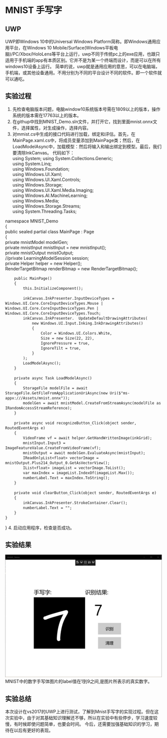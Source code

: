 # MNIST 手写字
## UWP
UWP即Windows 10中的Universal Windows Platform简称。即Windows通用应用平台，在Windows 10 Mobile/Surface(Windows平板电脑)/PC/Xbox/HoloLens等平台上运行，uwp不同于传统pc上的exe应用，也跟只适用于手机端的app有本质区别。它并不是为某一个终端而设计，而是可以在所有windows10设备上运行。
简单的说，uwp就是通用应用的意思，可以在电脑端，手机端，或其他设备通用。不用分别为不同的平台设计不同的软件。即一个软件就可以通吃。
## 实验过程
1. 先检查电脑版本问题，电脑window10系统版本号需在1809以上的版本，操作系统的版本需在17763以上的版本。
2. 在githup中找到MNIST_Demo.sln文件，并打开它，找到里面mnist.onnx文件，选择属性，对生成操作，选择内容。
3. 对mmist.cs中生成的接口代码进行加载，绑定和评估。首先，在MainPage.xaml.cs中，将成员变量添加到MainPage类；然后，在LoadModelAsync中，加载模型：然后将输入和输出绑定到模型。最后，我们要清除InkCanvas。
代码如下：    
using System;
using System.Collections.Generic;  
using System.Linq;  
using Windows.Foundation;  
using Windows.UI.Xaml;  
using Windows.UI.Xaml.Controls;  
using Windows.Storage;  
using Windows.UI.Xaml.Media.Imaging;  
using Windows.AI.MachineLearning;  
using Windows.Media;  
using Windows.Storage.Streams;  
using System.Threading.Tasks;  
  
namespace MNIST_Demo  
{  
    public sealed partial class MainPage : Page  
    {  
        private mnistModel modelGen;  
        private mnistInput mnistInput = new mnistInput();  
        private mnistOutput mnistOutput;  
        //private LearningModelSession    session;  
        private Helper helper = new Helper();  
        RenderTargetBitmap renderBitmap = new RenderTargetBitmap();  

        public MainPage()  
        {  
            this.InitializeComponent();  

            inkCanvas.InkPresenter.InputDeviceTypes = Windows.UI.Core.CoreInputDeviceTypes.Mouse | Windows.UI.Core.CoreInputDeviceTypes.Pen | Windows.UI.Core.CoreInputDeviceTypes.Touch;  
            inkCanvas.InkPresenter.  UpdateDefaultDrawingAttributes(  
                new Windows.UI.Input.Inking.InkDrawingAttributes()  
                {  
                    Color = Windows.UI.Colors.White,  
                    Size = new Size(22, 22),  
                    IgnorePressure = true,  
                    IgnoreTilt = true,  
                }  
            );  
            LoadModelAsync();  
        }  

        private async Task LoadModelAsync()  
        {  
            StorageFile modelFile = await   StorageFile.GetFileFromApplicationUriAsync(new Uri($"ms-appx:///Assets/mnist.onnx"));  
            modelGen = await mnistModel.CreateFromStreamAsync(modelFile as IRandomAccessStreamReference);  
        }  

        private async void recognizeButton_Click(object sender, RoutedEventArgs e)  
        {  
            VideoFrame vf = await helper.GetHandWrittenImage(inkGrid);  
            mnistInput.Input3 = ImageFeatureValue.CreateFromVideoFrame(vf);  
            mnistOutput = await modelGen.EvaluateAsync(mnistInput);  
            IReadOnlyList<float> vectorImage = mnistOutput.Plus214_Output_0.GetAsVectorView();  
            IList<float> imageList = vectorImage.ToList();  
            var maxIndex = imageList.IndexOf(imageList.Max());  
            numberLabel.Text = maxIndex.ToString();  
        }  

        private void clearButton_Click(object sender, RoutedEventArgs e)  
        {  
            inkCanvas.InkPresenter.StrokeContainer.Clear();
            numberLabel.Text = "";  
        }  
    }
}
4. 启动应用程序，检查是否成功。
## 实验结果
![](media/1.jpg)
MNIST中的数字手写体图片的label值在1到9之间,是图片所表示的真实数字。
## 实验总结
本次设计在vs2017的UWP上进行测试，了解到Mnist手写字的实现过程。但在这次实验中，由于对其基础知识理解还不够，所以在实验中有些停步，学习速度较慢，有时候即使问题简单，也要会时间。
今后，还需要加强基础知识的学习，期待在以后有更好的表现。
